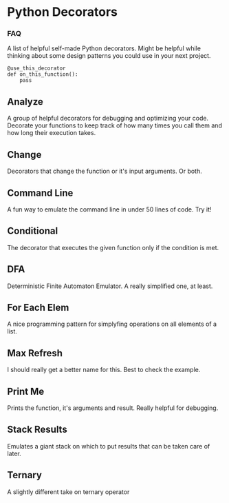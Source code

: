 # Python Decorators

### FAQ

A list of helpful self-made Python decorators.
Might be helpful while thinking about some design patterns you could use in your next project.

```
@use_this_decorator
def on_this_function():
	pass
```

## Analyze
A group of helpful decorators for debugging and optimizing your code. Decorate your functions to keep track of how many times you call them and how long their execution takes.

## Change
Decorators that change the function or it's input arguments. Or both.

## Command Line
A fun way to emulate the command line in under 50 lines of code. Try it!

## Conditional
The decorator that executes the given function only if the condition is met.

## DFA
Deterministic Finite Automaton Emulator. A really simplified one, at least.

## For Each Elem
A nice programming pattern for simplyfing operations on all elements of a list.

## Max Refresh
I should really get a better name for this. Best to check the example.

## Print Me
Prints the function, it's arguments and result. Really helpful for debugging.

## Stack Results
Emulates a giant stack on which to put results that can be taken care of later.

## Ternary
A slightly different take on ternary operator